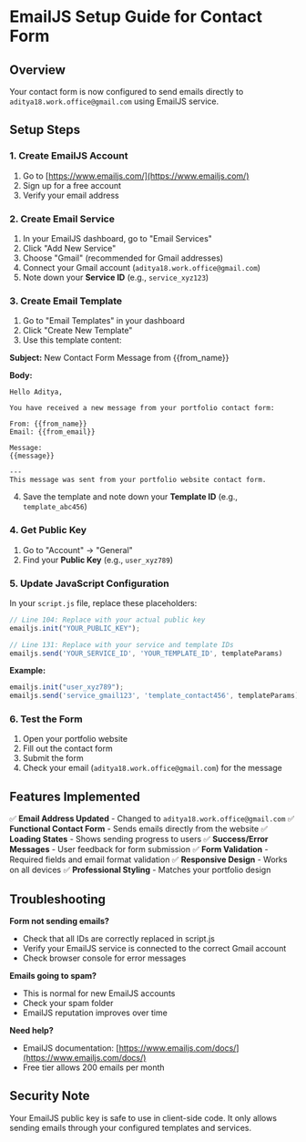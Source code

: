 # EmailJS Setup Guide for Contact Form

## Overview
Your contact form is now configured to send emails directly to `aditya18.work.office@gmail.com` using EmailJS service.

## Setup Steps

### 1. Create EmailJS Account
1. Go to [https://www.emailjs.com/](https://www.emailjs.com/)
2. Sign up for a free account
3. Verify your email address

### 2. Create Email Service
1. In your EmailJS dashboard, go to "Email Services"
2. Click "Add New Service"
3. Choose "Gmail" (recommended for Gmail addresses)
4. Connect your Gmail account (`aditya18.work.office@gmail.com`)
5. Note down your **Service ID** (e.g., `service_xyz123`)

### 3. Create Email Template
1. Go to "Email Templates" in your dashboard
2. Click "Create New Template"
3. Use this template content:

**Subject:** New Contact Form Message from {{from_name}}

**Body:**
```
Hello Aditya,

You have received a new message from your portfolio contact form:

From: {{from_name}}
Email: {{from_email}}

Message:
{{message}}

---
This message was sent from your portfolio website contact form.
```

4. Save the template and note down your **Template ID** (e.g., `template_abc456`)

### 4. Get Public Key
1. Go to "Account" → "General"
2. Find your **Public Key** (e.g., `user_xyz789`)

### 5. Update JavaScript Configuration
In your `script.js` file, replace these placeholders:

```javascript
// Line 104: Replace with your actual public key
emailjs.init("YOUR_PUBLIC_KEY");

// Line 131: Replace with your service and template IDs
emailjs.send('YOUR_SERVICE_ID', 'YOUR_TEMPLATE_ID', templateParams)
```

**Example:**
```javascript
emailjs.init("user_xyz789");
emailjs.send('service_gmail123', 'template_contact456', templateParams)
```

### 6. Test the Form
1. Open your portfolio website
2. Fill out the contact form
3. Submit the form
4. Check your email (`aditya18.work.office@gmail.com`) for the message

## Features Implemented

✅ **Email Address Updated** - Changed to `aditya18.work.office@gmail.com`
✅ **Functional Contact Form** - Sends emails directly from the website
✅ **Loading States** - Shows sending progress to users
✅ **Success/Error Messages** - User feedback for form submission
✅ **Form Validation** - Required fields and email format validation
✅ **Responsive Design** - Works on all devices
✅ **Professional Styling** - Matches your portfolio design

## Troubleshooting

**Form not sending emails?**
- Check that all IDs are correctly replaced in script.js
- Verify your EmailJS service is connected to the correct Gmail account
- Check browser console for error messages

**Emails going to spam?**
- This is normal for new EmailJS accounts
- Check your spam folder
- EmailJS reputation improves over time

**Need help?**
- EmailJS documentation: [https://www.emailjs.com/docs/](https://www.emailjs.com/docs/)
- Free tier allows 200 emails per month

## Security Note
Your EmailJS public key is safe to use in client-side code. It only allows sending emails through your configured templates and services.
